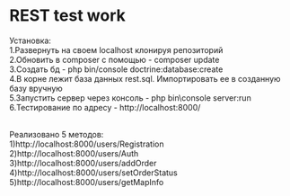 # REST test work 
Установка:<br>
1.Развернуть на своем localhost клонируя репозиторий<br>
2.Обновить в composer с помощью - composer update<br>
3.Создать бд - php bin/console doctrine:database:create<br>
4.В корне лежит база данных rest.sql. Импортировать ее в созданную базу вручную<br>
5.Запустить сервер через консоль - php bin\console server:run<br>
6.Тестирование по адресу - http://localhost:8000/<br><br>

Реализовано 5 методов:<br>
1)http://localhost:8000/users/Registration<br>
2)http://localhost:8000/users/Auth<br>
3)http://localhost:8000/users/addOrder<br>
4)http://localhost:8000/users/setOrderStatus<br>
5)http://localhost:8000/users/getMapInfo<br>